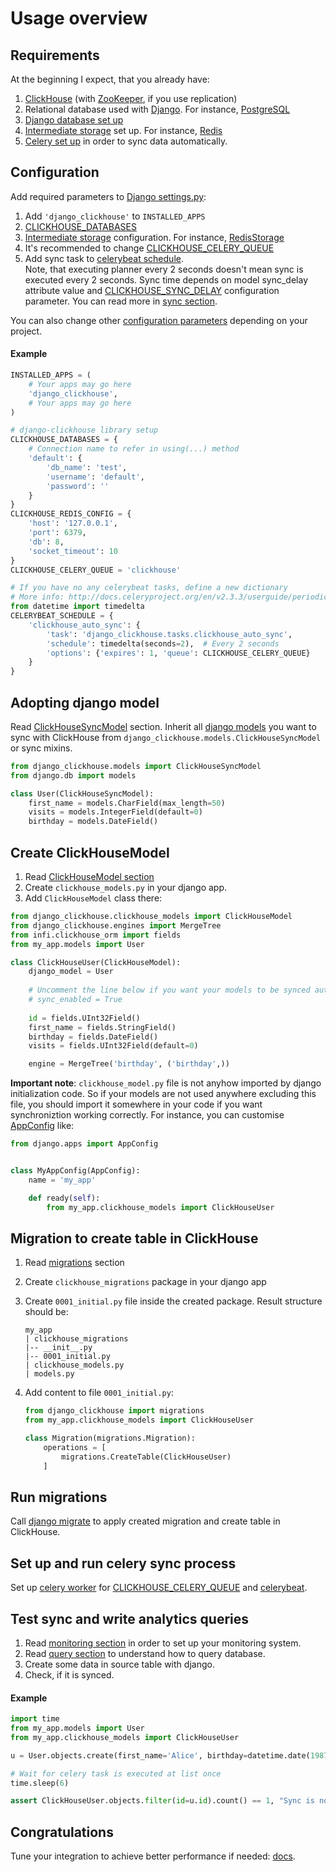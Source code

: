 # Usage overview
## Requirements
At the beginning I expect, that you already have:
1. [ClickHouse](https://clickhouse.tech/docs/en/) (with [ZooKeeper](https://zookeeper.apache.org/), if you use replication)
2. Relational database used with [Django](https://www.djangoproject.com/). For instance, [PostgreSQL](https://www.postgresql.org/)
3. [Django database set up](https://docs.djangoproject.com/en/3.0/ref/databases/)
4. [Intermediate storage](storages.md) set up. For instance, [Redis](https://redis.io/)
5. [Celery set up](https://docs.celeryproject.org/en/stable/django/first-steps-with-django.html) in order to sync data automatically.

## Configuration
Add required parameters to [Django settings.py](https://docs.djangoproject.com/en/3.0/topics/settings/):
1. Add `'django_clickhouse'` to `INSTALLED_APPS`
2. [CLICKHOUSE_DATABASES](configuration.md#clickhouse_databases)
3. [Intermediate storage](storages.md) configuration. For instance, [RedisStorage](storages.md#redisstorage)
4. It's recommended to change [CLICKHOUSE_CELERY_QUEUE](configuration.md#clickhouse_celery_queue)
5. Add sync task to [celerybeat schedule](http://docs.celeryproject.org/en/v2.3.3/userguide/periodic-tasks.html).  
  Note, that executing planner every 2 seconds doesn't mean sync is executed every 2 seconds.
  Sync time depends on model sync_delay attribute value and [CLICKHOUSE_SYNC_DELAY](configuration.md#clickhouse_sync_delay) configuration parameter.
  You can read more in [sync section](synchronization.md).

You can also change other [configuration parameters](configuration.md) depending on your project.

#### Example
```python
INSTALLED_APPS = (
    # Your apps may go here
    'django_clickhouse',
    # Your apps may go here
)

# django-clickhouse library setup
CLICKHOUSE_DATABASES = {
    # Connection name to refer in using(...) method 
    'default': {
        'db_name': 'test',
        'username': 'default',
        'password': ''
    }
}
CLICKHOUSE_REDIS_CONFIG = {
    'host': '127.0.0.1',
    'port': 6379,
    'db': 8,
    'socket_timeout': 10
}
CLICKHOUSE_CELERY_QUEUE = 'clickhouse'

# If you have no any celerybeat tasks, define a new dictionary
# More info: http://docs.celeryproject.org/en/v2.3.3/userguide/periodic-tasks.html
from datetime import timedelta
CELERYBEAT_SCHEDULE = {
    'clickhouse_auto_sync': {
        'task': 'django_clickhouse.tasks.clickhouse_auto_sync',
        'schedule': timedelta(seconds=2),  # Every 2 seconds
        'options': {'expires': 1, 'queue': CLICKHOUSE_CELERY_QUEUE}
    }
}
```

## Adopting django model
Read [ClickHouseSyncModel](models.md#djangomodel) section.
Inherit all [django models](https://docs.djangoproject.com/en/3.0/topics/db/models/) 
 you want to sync with ClickHouse from `django_clickhouse.models.ClickHouseSyncModel` or sync mixins.

```python
from django_clickhouse.models import ClickHouseSyncModel
from django.db import models

class User(ClickHouseSyncModel):
    first_name = models.CharField(max_length=50)
    visits = models.IntegerField(default=0)
    birthday = models.DateField()
```

## Create ClickHouseModel
1. Read [ClickHouseModel section](models.md#clickhousemodel)
2. Create `clickhouse_models.py` in your django app.
3. Add `ClickHouseModel` class there:
```python
from django_clickhouse.clickhouse_models import ClickHouseModel
from django_clickhouse.engines import MergeTree
from infi.clickhouse_orm import fields
from my_app.models import User

class ClickHouseUser(ClickHouseModel):
    django_model = User
    
    # Uncomment the line below if you want your models to be synced automatically
    # sync_enabled = True
    
    id = fields.UInt32Field()
    first_name = fields.StringField()
    birthday = fields.DateField()
    visits = fields.UInt32Field(default=0)

    engine = MergeTree('birthday', ('birthday',))
```

**Important note**: `clickhouse_model.py` file is not anyhow imported by django initialization code. So if your models are not used anywhere excluding this file, you should import it somewhere in your code if you want synchroniztion working correctly. For instance, you can customise [AppConfig](https://docs.djangoproject.com/en/5.0/ref/applications/#django.apps.AppConfig.ready) like:

```python
from django.apps import AppConfig


class MyAppConfig(AppConfig):
    name = 'my_app'

    def ready(self):
        from my_app.clickhouse_models import ClickHouseUser
```

## Migration to create table in ClickHouse
1. Read [migrations](migrations.md) section
2. Create `clickhouse_migrations` package in your django app
3. Create `0001_initial.py` file inside the created package. Result structure should be:
    ```
    my_app
    | clickhouse_migrations
    |-- __init__.py
    |-- 0001_initial.py
    | clickhouse_models.py
    | models.py
    ```

4. Add content to file `0001_initial.py`:
    ```python
    from django_clickhouse import migrations
    from my_app.clickhouse_models import ClickHouseUser
    
    class Migration(migrations.Migration):
        operations = [
            migrations.CreateTable(ClickHouseUser)
        ]
    ```

## Run migrations
Call [django migrate](https://docs.djangoproject.com/en/3.0/ref/django-admin/#django-admin-migrate)
 to apply created migration and create table in ClickHouse.

## Set up and run celery sync process
Set up [celery worker](https://docs.celeryproject.org/en/latest/userguide/workers.html#starting-the-worker) for [CLICKHOUSE_CELERY_QUEUE](configuration.md#clickhouse_celery_queue) and [celerybeat](https://docs.celeryproject.org/en/latest/userguide/periodic-tasks.html#starting-the-scheduler).  

## Test sync and write analytics queries
1. Read [monitoring section](monitoring.md) in order to set up your monitoring system.
2. Read [query section](queries.md) to understand how to query database.
2. Create some data in source table with django.
3. Check, if it is synced.

#### Example
```python
import time
from my_app.models import User
from my_app.clickhouse_models import ClickHouseUser

u = User.objects.create(first_name='Alice', birthday=datetime.date(1987, 1, 1), visits=1)

# Wait for celery task is executed at list once
time.sleep(6)

assert ClickHouseUser.objects.filter(id=u.id).count() == 1, "Sync is not working"
```

## Congratulations
Tune your integration to achieve better performance if needed: [docs](performance.md).
